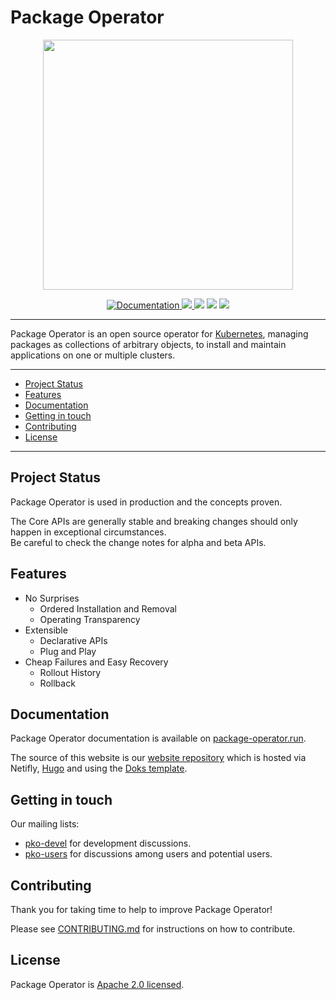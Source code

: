 # Package Operator

<p align="center">
	<img src="docs/logos/package-operator-github.png" width=400px>
</p>

<p align="center">
	<a href="https://package-operator.run">
		<img src="https://img.shields.io/badge/docs-package--operator.run-blue?style=flat-square" alt="Documentation"/>
	</a>
	<a href="https://pkg.go.dev/package-operator.run/apis">
		<img src="https://pkg.go.dev/badge/package-operator.run/apis" />
	</a>
	<img src="https://img.shields.io/github/license/package-operator/package-operator?style=flat-square"/>
	<img src="https://img.shields.io/github/go-mod/go-version/package-operator/package-operator?style=flat-square"/>
	<img src="https://img.shields.io/codecov/c/gh/package-operator/package-operator?style=flat-square"/>
</p>

---

Package Operator is an open source operator for [Kubernetes](https://kubernetes.io/), managing packages as collections of arbitrary objects, to install and maintain applications on one or multiple clusters.

---

- [Project Status](#project-status)
- [Features](#features)
- [Documentation](#documentation)
- [Getting in touch](#getting-in-touch)
- [Contributing](#contributing)
- [License](#license)

---

## Project Status

Package Operator is used in production and the concepts proven.

The Core APIs are generally stable and breaking changes should only happen in exceptional circumstances.\
Be careful to check the change notes for alpha and beta APIs.

## Features

- No Surprises
	- Ordered Installation and Removal
	- Operating Transparency
- Extensible
	- Declarative APIs
	- Plug and Play
- Cheap Failures and Easy Recovery
	- Rollout History
	- Rollback

## Documentation

Package Operator documentation is available on [package-operator.run](https://package-operator.run).

The source of this website is our [website repository](https://github.com/package-operator/website) which is hosted via Netifly, [Hugo](https://gohugo.io/) and using the [Doks template](https://getdoks.org/).

## Getting in touch

Our mailing lists:
- [pko-devel](https://groups.google.com/g/pko-devel) for development discussions.
- [pko-users](https://groups.google.com/g/pko-users) for discussions among users and potential users.

## Contributing

Thank you for taking time to help to improve Package Operator!

Please see [CONTRIBUTING.md](CONTRIBUTING.md) for instructions on how to contribute.

## License

Package Operator is [Apache 2.0 licensed](./LICENSE).
